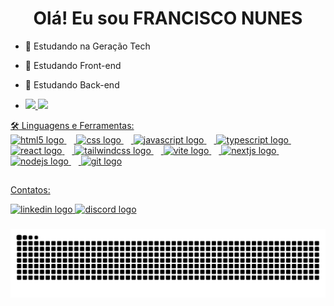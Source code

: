 ## <h1 align="center">Olá! Eu sou FRANCISCO NUNES</h1>

- 🔭 Estudando na Geração Tech
- 🌱 Estudando Front-end
- 🤔 Estudando Back-end

- <div>
  <a href=https://github.com/FRANCISCONUNES09>
  <img height="180em" src="https://github-readme-stats.vercel.app/api?username=FRANCISCONUNES09&show_icons=true&theme=dracula&include_all_commits=true&count_private=true"/_>
  <img height="180em" src="https://github-readme-stats.vercel.app/api/top-langs/?username=FRANCISCONUNES09&layout=compact&langs_count=16&theme=dracula"/_>
</div>
 🛠 Linguagens e Ferramentas:
 
<div align="left">
  <img src="https://cdn.jsdelivr.net/gh/devicons/devicon/icons/html5/html5-original.svg" height="40" alt="html5 logo"  />
  <img width="12" />
  <img src="https://cdn.jsdelivr.net/gh/devicons/devicon/icons/css3/css3-original.svg" height="40" alt="css logo"  />
  <img width="12" />
  <img src="https://cdn.simpleicons.org/javascript/F7DF1E" height="40" alt="javascript logo"  />
  <img width="12" />
  <img src="https://cdn.jsdelivr.net/gh/devicons/devicon/icons/typescript/typescript-plain.svg" height="40" alt="typescript logo"  />
  <img width="12" />
  <img src="https://cdn.jsdelivr.net/gh/devicons/devicon/icons/react/react-original.svg" height="40" alt="react logo"  />
  <img width="12" />
  <img src="https://cdn.simpleicons.org/tailwindcss/06B6D4" height="40" alt="tailwindcss logo"  />
  <img width="12" />
  <img src="https://skillicons.dev/icons?i=vite" height="40" alt="vite logo"  />
  <img width="12" />
  <img src="https://cdn.jsdelivr.net/gh/devicons/devicon/icons/nextjs/nextjs-original.svg" height="40" alt="nextjs logo"  />
  <img width="12" />
  <img src="https://cdn.simpleicons.org/nodedotjs/339933" height="40" alt="nodejs logo"  />
  <img width="12" />
  <img src="https://cdn.jsdelivr.net/gh/devicons/devicon/icons/git/git-original.svg" height="40" alt="git logo"  />
</div>

##

Contatos:
<div>
  <a href="https://www.linkedin.com/in/francisco-nunes-3a4501270" target="_blank">
    <img src="https://raw.githubusercontent.com/maurodesouza/profile-readme-generator/master/src/assets/icons/social/linkedin/default.svg" width="52" height="40" alt="linkedin logo"  />
  </a>
  <a href="https://discord.com/channels/@francisconunes0825_29424" target="_blank">
    <img src="https://raw.githubusercontent.com/maurodesouza/profile-readme-generator/master/src/assets/icons/social/discord/default.svg" width="52" height="40" alt="discord logo"  />
  </a>
</div>

###
<picture align="center">
  <source media="(prefers-color-scheme: dark)" srcset="https://raw.githubusercontent.com/FRANCISCONUNES09/FRANCISCONUNES09/output/github-contribution-grid-snake-dark.svg">
  <source media="(prefers-color-scheme: light)" srcset="https://raw.githubusercontent.com/FRANCISCONUNES09/FRANCISCONUNES09/output/github-contribution-grid-snake-dark.svg">
  <img align="center" alt="github contribution grid snake animation" src="https://raw.githubusercontent.com/FRANCISCONUNES09/FRANCISCONUNES09/output/github-contribution-grid-snake.svg">
</picture>
